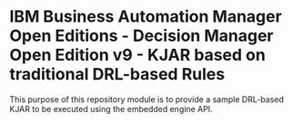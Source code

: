 # IBM Business Automation Manager Open Editions - Decision Manager Open Edition v9 - KJAR based on traditional DRL-based Rules
This purpose of this repository module is to provide a sample DRL-based KJAR to be executed using the embedded engine API.

